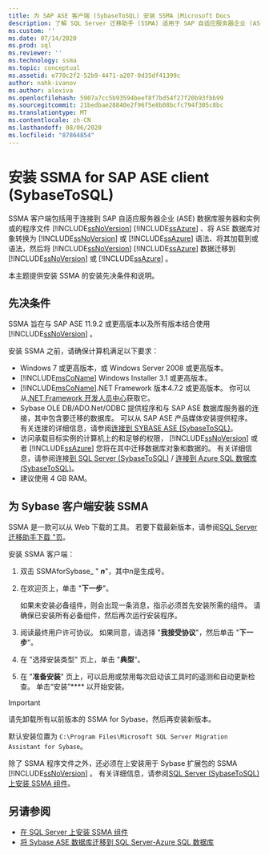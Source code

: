 ```yaml
---
title: 为 SAP ASE 客户端 (SybaseToSQL) 安装 SSMA |Microsoft Docs
description: 了解 SQL Server 迁移助手 (SSMA) 适用于 SAP 自适应服务器企业 (ASE) 和安装方法的安装先决条件。
ms.custom: ''
ms.date: 07/14/2020
ms.prod: sql
ms.reviewer: ''
ms.technology: ssma
ms.topic: conceptual
ms.assetid: e770c2f2-52b9-4471-a207-0d35df41399c
author: nahk-ivanov
ms.author: alexiva
ms.openlocfilehash: 5907a7cc5b93594beef8f7bd54f27f20b93fbb99
ms.sourcegitcommit: 21bedbae28840e2f96f5e8b08bcfc794f305c8bc
ms.translationtype: MT
ms.contentlocale: zh-CN
ms.lasthandoff: 08/06/2020
ms.locfileid: "87864854"
---
```

# <a name="installing-ssma-for-sap-ase-client-sybasetosql"></a>安装 SSMA for SAP ASE client (SybaseToSQL) 

SSMA 客户端包括用于连接到 SAP 自适应服务器企业 (ASE) 数据库服务器和实例或的程序文件 [!INCLUDE[ssNoVersion](../../includes/ssnoversion-md.md)] [!INCLUDE[ssAzure](../../includes/ssazure_md.md)] 、将 ASE 数据库对象转换为 [!INCLUDE[ssNoVersion](../../includes/ssnoversion-md.md)] 或 [!INCLUDE[ssAzure](../../includes/ssazure_md.md)] 语法、将其加载到或语法，然后将 [!INCLUDE[ssNoVersion](../../includes/ssnoversion-md.md)] [!INCLUDE[ssAzure](../../includes/ssazure_md.md)] 数据迁移到 [!INCLUDE[ssNoVersion](../../includes/ssnoversion-md.md)] 或 [!INCLUDE[ssAzure](../../includes/ssazure_md.md)] 。

本主题提供安装 SSMA 的安装先决条件和说明。

## <a name="prerequisites"></a>先决条件

SSMA 旨在与 SAP ASE 11.9.2 或更高版本以及所有版本结合使用 [!INCLUDE[ssNoVersion](../../includes/ssnoversion-md.md)] 。

安装 SSMA 之前，请确保计算机满足以下要求：

- Windows 7 或更高版本，或 Windows Server 2008 或更高版本。
- [!INCLUDE[msCoName](../../includes/msconame_md.md)] Windows Installer 3.1 或更高版本。
- [!INCLUDE[msCoName](../../includes/msconame_md.md)].NET Framework 版本4.7.2 或更高版本。 你可以从[.NET Framework 开发人员中心](https://go.microsoft.com/fwlink/?LinkId=48882)获取它。
- Sybase OLE DB/ADO.Net/ODBC 提供程序和与 SAP ASE 数据库服务器的连接，其中包含要迁移的数据库。 可以从 SAP ASE 产品媒体安装提供程序。 有关连接的详细信息，请参阅[连接到 SYBASE ASE &#40;SybaseToSQL&#41;](../../ssma/sybase/connecting-to-sybase-ase-sybasetosql.md)。
- 访问承载目标实例的计算机上的和足够的权限， [!INCLUDE[ssNoVersion](../../includes/ssnoversion-md.md)] 或者 [!INCLUDE[ssAzure](../../includes/ssazure_md.md)] 您将在其中迁移数据库对象和数据的。 有关详细信息，请参阅连接[到 SQL Server &#40;SybaseToSQL&#41;](../../ssma/sybase/connecting-to-sql-server-sybasetosql.md) / [连接到 Azure SQL 数据库 &#40;SybaseToSQL&#41;](../../ssma/sybase/connecting-to-azure-sql-db-sybasetosql.md)。
- 建议使用 4 GB RAM。

## <a name="installing-the-ssma-for-sybase-client"></a>为 Sybase 客户端安装 SSMA

SSMA 是一款可以从 Web 下载的工具。 若要下载最新版本，请参阅[SQL Server 迁移助手下载 "页](https://aka.ms/ssmaforsybase)。

安装 SSMA 客户端：

1. 双击 SSMAforSybase_ " ***n***"，其中*n*是生成号。
2. 在欢迎页上，单击 "**下一步**"。

   如果未安装必备组件，则会出现一条消息，指示必须首先安装所需的组件。 请确保已安装所有必备组件，然后再次运行安装程序。

3. 阅读最终用户许可协议。 如果同意，请选择 "**我接受协议**"，然后单击 "**下一步**"。
4. 在 "选择安装类型" 页上，单击 "**典型**"。
5. 在 "**准备安装**" 页上，可以启用或禁用每次启动该工具时的遥测和自动更新检查。 单击“安装”**** 以开始安装。

> [!IMPORTANT]
> 请先卸载所有以前版本的 SSMA for Sybase，然后再安装新版本。

默认安装位置为 `C:\Program Files\Microsoft SQL Server Migration Assistant for Sybase`。

除了 SSMA 程序文件之外，还必须在上安装用于 Sybase 扩展包的 SSMA [!INCLUDE[ssNoVersion](../../includes/ssnoversion-md.md)] 。 有关详细信息，请参阅[SQL Server &#40;SybaseToSQL&#41;上安装 SSMA 组件](../../ssma/sybase/installing-ssma-components-on-sql-server-sybasetosql.md)。

## <a name="see-also"></a>另请参阅

- [在 SQL Server 上安装 SSMA 组件](../../ssma/sybase/installing-ssma-components-on-sql-server-sybasetosql.md)  
- [将 Sybase ASE 数据库迁移到 SQL Server-Azure SQL 数据库](../../ssma/sybase/migrating-sybase-ase-databases-to-sql-server-azure-sql-db-sybasetosql.md)

